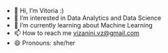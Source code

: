 - 👋 Hi, I’m Vitoria :)
- 👀 I’m interested in Data Analytics and Data Science
- 🌱 I’m currently learning about Machine Learning
- 📫 How to reach me vizanini.vz@gmail.com
- 😄 Pronouns: she/her
